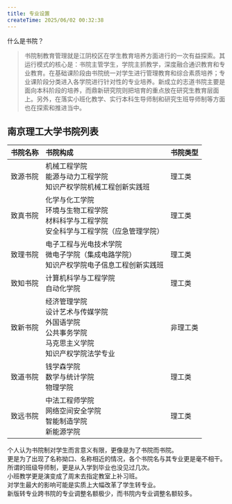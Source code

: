 ```yaml
---
title: 专业设置
createTime: 2025/06/02 00:32:38
---
```

什么是书院？
>书院制教育管理就是江阴校区在学生教育培养方面进行的一次有益探索。其运行模式的核心是：书院主管学生，学院主抓教学，深度融合通识教育和专业教育。在基础课阶段由书院统一对学生进行管理教育和综合素质培养；专业课阶段分类进入各学院进行针对性的专业培养。新成立的志道书院主要是面向本科阶段的培养，而鼎新研究院则把培育的重点放在研究生教育层面上。另外，在落实小班化教学、实行本科生导师制和研究生班导师制等方面也在探索和推进当中。

## 南京理工大学书院列表
| 书院名称 | 书院构成                                                                                                   | 书院类型 |
| :------- | :--------------------------------------------------------------------------------------------------------- | :------- |
| 致源书院 | 机械工程学院<br>能源与动力工程学院<br>知识产权学院机械工程创新实践班                                       | 理工类   |
| 致真书院 | 化学与化工学院<br>环境与生物工程学院<br>材料科学与工程学院<br>安全科学与工程学院（应急管理学院）           | 理工类   |
| 致理书院 | 电子工程与光电技术学院<br>微电子学院（集成电路学院）<br>知识产权学院电子信息工程创新实践班                 | 理工类   |
| 致知书院 | 计算机科学与工程学院<br>自动化学院                                                                         | 理工类   |
| 致新书院 | 经济管理学院<br>设计艺术与传媒学院<br>外国语学院<br>公共事务学院<br>马克思主义学院<br>知识产权学院法学专业 | 非理工类 |
| 致道书院 | 钱学森学院<br>数学与统计学院<br>物理学院                                                                   | 理工类   |
| 致远书院 | 中法工程师学院<br>网络空间安全学院<br>智能制造学院<br>新能源学院                                           | 理工类   |

个人认为书院制对学生而言意义有限，更像是为了书院而书院。   
更是为了出现了名称拗口、名称相近的情况，各个书院名与其专业更是毫不相干。   
所谓的班级导师制，更是从入学到毕业也没见过几次。   
小班教学更是演变成了周末去指定教室上补习班。   
对学生最大的影响可能是实质上大幅改革了学生转专业。   
新版转专业跨书院的专业调整名额极少，而书院内专业调整名额较多。   